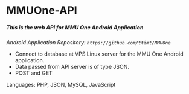 # MMUOne-API
##### This is the web API for MMU One Android Application
_Android Application Repository: `https://github.com/ttimt/MMUOne`_

- Connect to database at VPS Linux server for the MMU One Android application.
- Data passed from API server is of type JSON.
- POST and GET

Languages: PHP, JSON, MySQL, JavaScript
